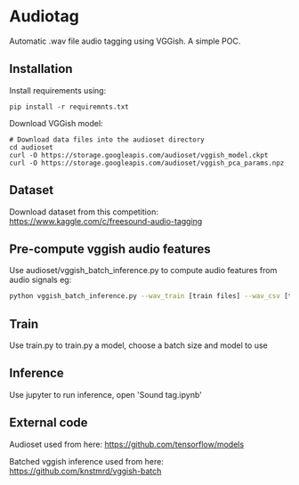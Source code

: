 # Audiotag

Automatic .wav file audio tagging using VGGish.
A simple POC.

## Installation

Install requirements using:
```
pip install -r requiremnts.txt
```

Download VGGish model:
```
# Download data files into the audioset directory
cd audioset
curl -O https://storage.googleapis.com/audioset/vggish_model.ckpt
curl -O https://storage.googleapis.com/audioset/vggish_pca_params.npz
```

## Dataset

Download dataset from this competition: https://www.kaggle.com/c/freesound-audio-tagging

## Pre-compute vggish audio features

Use audioset/vggish_batch_inference.py to compute audio features from audio signals
eg:
```bash
python vggish_batch_inference.py --wav_train [train files] --wav_csv [train csv file]
```

## Train

Use train.py to train.py a model, choose a batch size and model to use

## Inference

Use jupyter to run inference, open 'Sound tag.ipynb'

## External code

Audioset used from here: https://github.com/tensorflow/models

Batched vggish inference used from here: https://github.com/knstmrd/vggish-batch
